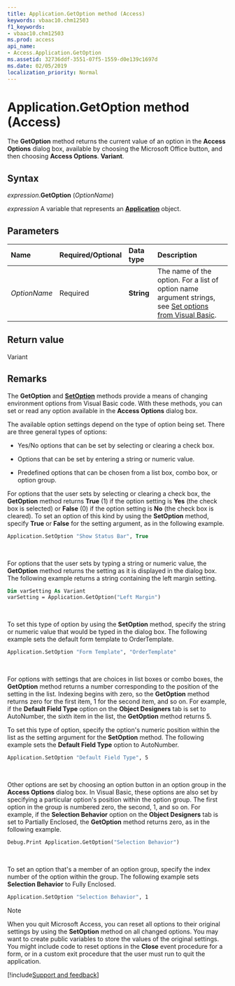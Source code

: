 ```yaml
---
title: Application.GetOption method (Access)
keywords: vbaac10.chm12503
f1_keywords:
- vbaac10.chm12503
ms.prod: access
api_name:
- Access.Application.GetOption
ms.assetid: 32736ddf-3551-07f5-1559-d0e139c1697d
ms.date: 02/05/2019
localization_priority: Normal
---
```



# Application.GetOption method (Access)

The **GetOption** method returns the current value of an option in the **Access Options** dialog box, available by choosing the Microsoft Office button, and then choosing **Access Options**. **Variant**.


## Syntax

_expression_.**GetOption** (_OptionName_)

_expression_ A variable that represents an **[Application](Access.Application.md)** object.


## Parameters

|Name|Required/Optional|Data type|Description|
|:-----|:-----|:-----|:-----|
| _OptionName_|Required|**String**|The name of the option. For a list of option name argument strings, see [Set options from Visual Basic](../access/Concepts/Settings/set-options-from-visual-basic.md).|

## Return value

Variant


## Remarks

The **GetOption** and **[SetOption](access.application.setoption.md)** methods provide a means of changing environment options from Visual Basic code. With these methods, you can set or read any option available in the **Access Options** dialog box.

The available option settings depend on the type of option being set. There are three general types of options:

- Yes/No options that can be set by selecting or clearing a check box.
    
- Options that can be set by entering a string or numeric value.
    
- Predefined options that can be chosen from a list box, combo box, or option group.
    
For options that the user sets by selecting or clearing a check box, the **GetOption** method returns **True** (1) if the option setting is **Yes** (the check box is selected) or **False** (0) if the option setting is **No** (the check box is cleared). To set an option of this kind by using the **SetOption** method, specify **True** or **False** for the setting argument, as in the following example.

```vb
Application.SetOption "Show Status Bar", True
```

<br/>

For options that the user sets by typing a string or numeric value, the **GetOption** method returns the setting as it is displayed in the dialog box. The following example returns a string containing the left margin setting.

```vb
Dim varSetting As Variant 
varSetting = Application.GetOption("Left Margin")
```

<br/>

To set this type of option by using the **SetOption** method, specify the string or numeric value that would be typed in the dialog box. The following example sets the default form template to OrderTemplate.

```vb
Application.SetOption "Form Template", "OrderTemplate"
```

<br/>

For options with settings that are choices in list boxes or combo boxes, the **GetOption** method returns a number corresponding to the position of the setting in the list. Indexing begins with zero, so the **GetOption** method returns zero for the first item, 1 for the second item, and so on. For example, if the **Default Field Type** option on the **Object Designers** tab is set to AutoNumber, the sixth item in the list, the **GetOption** method returns 5.

To set this type of option, specify the option's numeric position within the list as the setting argument for the **SetOption** method. The following example sets the **Default Field Type** option to AutoNumber.

```vb
Application.SetOption "Default Field Type", 5
```

<br/>

Other options are set by choosing an option button in an option group in the **Access Options** dialog box. In Visual Basic, these options are also set by specifying a particular option's position within the option group. The first option in the group is numbered zero, the second, 1, and so on. For example, if the **Selection Behavior** option on the **Object Designers** tab is set to Partially Enclosed, the **GetOption** method returns zero, as in the following example.

```vb
Debug.Print Application.GetOption("Selection Behavior")
```

<br/>

To set an option that's a member of an option group, specify the index number of the option within the group. The following example sets **Selection Behavior** to Fully Enclosed.

```vb
Application.SetOption "Selection Behavior", 1
```

> [!NOTE] 
> When you quit Microsoft Access, you can reset all options to their original settings by using the **SetOption** method on all changed options. You may want to create public variables to store the values of the original settings. You might include code to reset options in the **Close** event procedure for a form, or in a custom exit procedure that the user must run to quit the application.




[!include[Support and feedback](~/includes/feedback-boilerplate.md)]
